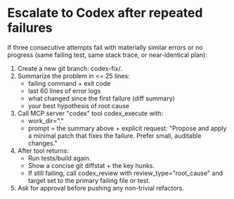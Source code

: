 # Escalate to Codex after repeated failures
If three consecutive attempts fail with materially similar errors or no progress (same failing test, same stack trace, or near-identical plan):
  1) Create a new git branch: codex-fix/<short-problem-slug>.
  2) Summarize the problem in <= 25 lines:
     - failing command + exit code
     - last 60 lines of error logs
     - what changed since the first failure (diff summary)
     - your best hypothesis of root cause
  3) Call MCP server "codex" tool codex_execute with:
     - work_dir="."
     - prompt = the summary above + explicit request:
       "Propose and apply a minimal patch that fixes the failure. Prefer small, auditable changes."
  4) After tool returns:
     - Run tests/build again.
     - Show a concise git diffstat + the key hunks.
     - If still failing, call codex_review with review_type="root_cause" and target set to the primary failing file or test.
  5) Ask for approval before pushing any non-trivial refactors.